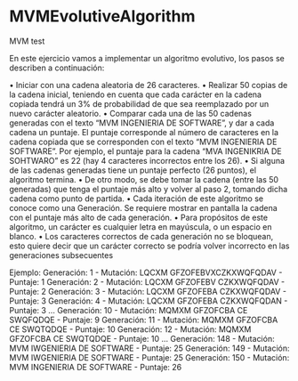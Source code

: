 # MVMEvolutiveAlgorithm
MVM test

En este ejercicio vamos a implementar un algoritmo evolutivo, los pasos se describen a continuación:

•	Iniciar con una cadena aleatoria de 26 caracteres. 
•	Realizar 50 copias de la cadena inicial, teniendo en cuenta que cada carácter en la cadena copiada tendrá un 3% de probabilidad de que sea reemplazado por un nuevo carácter aleatorio.
•	Comparar cada una de las 50 cadenas generadas con el texto “MVM INGENIERIA DE SOFTWARE”, y dar a cada cadena un puntaje. El puntaje corresponde al número de caracteres en la cadena copiada que se corresponden con el texto “MVM INGENIERIA DE SOFTWARE”. Por ejemplo, el puntaje para la cadena “MVA INGENIKRIA DE SOHTWARO” es 22 (hay 4 caracteres incorrectos entre los 26).
•	Si alguna de las cadenas generadas tiene un puntaje perfecto (26 puntos), el algoritmo termina.
•	De otro modo, se debe tomar la cadena (entre las 50 generadas) que tenga el puntaje más alto y volver al paso 2, tomando dicha cadena como punto de partida.
•	Cada iteración de este algoritmo se conoce como una Generación. Se requiere mostrar en pantalla la cadena con el puntaje más alto de cada generación.
•	Para propósitos de este algoritmo, un carácter es cualquier letra en mayúscula, o un espacio en blanco.
•	Los caracteres correctos de cada generación no se bloquean, esto quiere decir que un carácter correcto se podría volver incorrecto en las generaciones subsecuentes

Ejemplo:
 Generación: 1 - Mutación: LQCXM GFZOFEBVXCZKXWQFQDAV - Puntaje: 1
 Generación: 2 - Mutación: LQCXM GFZOFEBV CZKXWQFQDAV - Puntaje: 2
 Generación: 3 - Mutación: LQCXM GFZOFEBA CZKXWQFQDAV - Puntaje: 3
 Generación: 4 - Mutación: LQCXM GFZOFEBA CZKXWQFQDAN - Puntaje: 3
 …
 Generación: 10 - Mutación: MQMXM GFZOFCBA CE SWQFQDQE - Puntaje: 9
 Generación: 11 - Mutación: MQMXM GFZOFCBA CE SWQTQDQE - Puntaje: 10
 Generación: 12 - Mutación: MQMXM GFZOFCBA CE SWQTQDQE - Puntaje: 10
 …
 Generación: 148 - Mutación: MVM IWGENIERIA DE SOFTWARE - Puntaje: 25
 Generación: 149 - Mutación: MVM IWGENIERIA DE SOFTWARE - Puntaje: 25
 Generación: 150 - Mutación: MVM INGENIERIA DE SOFTWARE - Puntaje: 26
